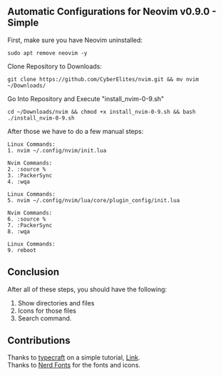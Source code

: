 ## Automatic Configurations for Neovim v0.9.0 - Simple

First, make sure you have Neovim uninstalled:
```
sudo apt remove neovim -y
```

Clone Repository to Downloads:
```
git clone https://github.com/CyberElites/nvim.git && mv nvim ~/Downloads/
```

Go Into Repository and Execute "install_nvim-0-9.sh"
```
cd ~/Downloads/nvim && chmod +x install_nvim-0-9.sh && bash ./install_nvim-0-9.sh
```

After those we have to do a few manual steps:
```
Linux Commands:
1. nvim ~/.config/nvim/init.lua

Nvim Commands:
2. :source %
3. :PackerSync
4. :wqa

Linux Commands:
5. nvim ~/.config/nvim/lua/core/plugin_config/init.lua

Nvim Commands:
6. :source %
7. :PackerSync
8. :wqa

Linux Commands:
9. reboot
```

## Conclusion
After all of these steps, you should have the following:
1. Show directories and files
2. Icons for those files
3. Search command.

## Contributions
Thanks to <a href="https://www.youtube.com/@typecraft_dev">typecraft</a> on a simple tutorial, <a href="https://www.youtube.com/watch?v=J9yqSdvAKXY">Link</a>.
<br>
Thanks to <a href="https://www.nerdfonts.com/">Nerd Fonts</a> for the fonts and icons.
